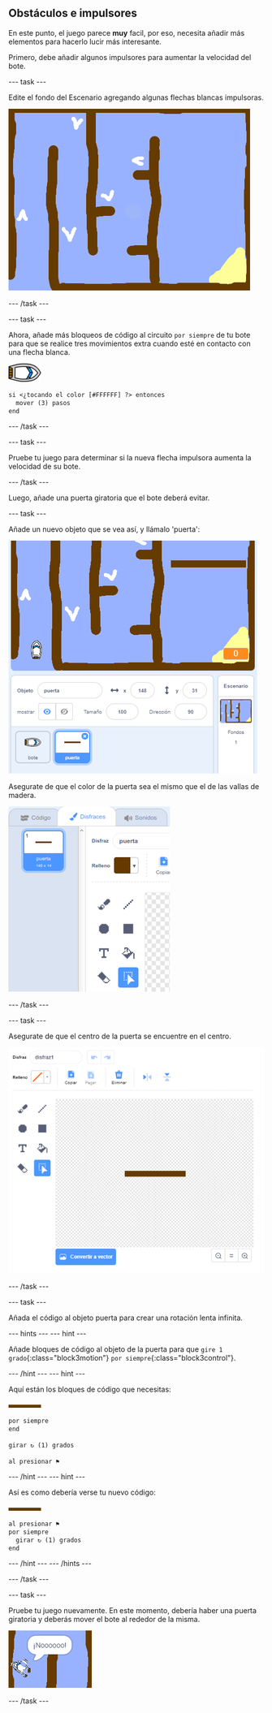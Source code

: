 ## Obstáculos e impulsores

En este punto, el juego parece **muy** facil, por eso, necesita añadir más elementos para hacerlo lucir más interesante.

Primero, debe añadir algunos impulsores para aumentar la velocidad del bote.

\--- task \---

Edite el fondo del Escenario agregando algunas flechas blancas impulsoras.

![captura de pantalla](images/boat-boost.png)

\--- /task \---

\--- task \---

Ahora, añade más bloqueos de código al circuito `por siempre` de tu bote para que se realice tres movimientos extra cuando esté en contacto con una flecha blanca.

![objeto-bote](images/boat_resize.png)

```blocks3
si <¿tocando el color [#FFFFFF] ?> entonces 
  mover (3) pasos
end
```

\--- /task \---

\--- task \---

Pruebe tu juego para determinar si la nueva flecha impulsora aumenta la velocidad de su bote.

\--- /task \---

Luego, añade una puerta giratoria que el bote deberá evitar.

\--- task \---

Añade un nuevo objeto que se vea así, y llámalo 'puerta':

![captura de pantalla](images/boat-gate.png)

Asegurate de que el color de la puerta sea el mismo que el de las vallas de madera.

![captura de pantalla](images/brown-hsv.png)

\--- /task \---

\--- task \---

Asegurate de que el centro de la puerta se encuentre en el centro.

![captura de pantalla](images/boat-center.png)

\--- /task \---

\--- task \---

Añada el código al objeto puerta para crear una rotación lenta infinita.

\--- hints \--- \--- hint \---

Añade bloques de código al objeto de la puerta para que `gire 1 grado`{:class="block3motion"} `por siempre`{:class="block3control"}.

\--- /hint \--- \--- hint \---

Aquí están los bloques de código que necesitas:

![puerta](images/gate.png)

```blocks3
por siempre
end

girar ↻ (1) grados

al presionar ⚑
```

\--- /hint \--- \--- hint \---

Así es como debería verse tu nuevo código:

![puerta](images/gate.png)

```blocks3
al presionar ⚑
por siempre 
  girar ↻ (1) grados
end
```

\--- /hint \--- \--- /hints \---

\--- /task \---

\--- task \---

Pruebe tu juego nuevamente. En este momento, debería haber una puerta giratoria y deberás mover el bote al rededor de la misma.

![captura de pantalla](images/boat-gate-test.png)

\--- /task \---